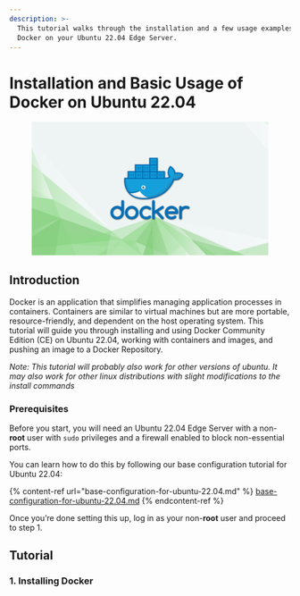 ```yaml
---
description: >-
  This tutorial walks through the installation and a few usage examples of
  Docker on your Ubuntu 22.04 Edge Server.
---
```


# Installation and Basic Usage of Docker on Ubuntu 22.04

<figure><img src="../../../.gitbook/assets/docker.png" alt=""><figcaption></figcaption></figure>

## Introduction <a href="#introduction" id="introduction"></a>

Docker is an application that simplifies managing application processes in containers. Containers are similar to virtual machines but are more portable, resource-friendly, and dependent on the host operating system. This tutorial will guide you through installing and using Docker Community Edition (CE) on Ubuntu 22.04, working with containers and images, and pushing an image to a Docker Repository.

_Note: This tutorial will probably also work for other versions of ubuntu. It may also work for other linux distributions with slight modifications to the install commands_

### Prerequisites

Before you start, you will need an Ubuntu 22.04 Edge Server with a non-**root** user with `sudo` privileges and a firewall enabled to block non-essential ports.

You can learn how to do this by following our base configuration tutorial for Ubuntu 22.04:

{% content-ref url="base-configuration-for-ubuntu-22.04.md" %}
[base-configuration-for-ubuntu-22.04.md](base-configuration-for-ubuntu-22.04.md)
{% endcontent-ref %}

Once you’re done setting this up, log in as your non-**root** user and proceed to step 1.

## Tutorial

### 1. Installing Docker

